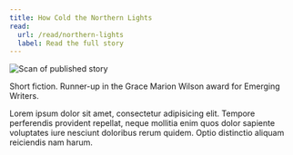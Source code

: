 ```yaml
---
title: How Cold the Northern Lights
read:
  url: /read/northern-lights
  label: Read the full story
---
```


![Scan of published story](https://placehold.it/500x300)

Short fiction. Runner-up in the Grace Marion Wilson award for Emerging Writers.

Lorem ipsum dolor sit amet, consectetur adipisicing elit. Tempore perferendis provident repellat, neque mollitia enim quos dolor sapiente voluptates iure nesciunt doloribus rerum quidem. Optio distinctio aliquam reiciendis nam harum.
